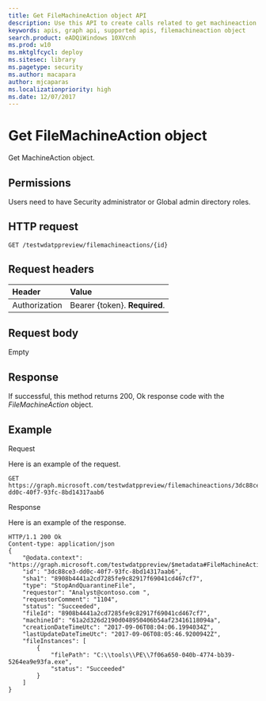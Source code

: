 ```yaml
---
title: Get FileMachineAction object API
description: Use this API to create calls related to get machineaction object
keywords: apis, graph api, supported apis, filemachineaction object
search.product: eADQiWindows 10XVcnh
ms.prod: w10
ms.mktglfcycl: deploy
ms.sitesec: library
ms.pagetype: security
ms.author: macapara
author: mjcaparas
ms.localizationpriority: high
ms.date: 12/07/2017
---
```


# Get FileMachineAction object
Get MachineAction object.

## Permissions
Users need to have Security administrator or Global admin directory roles.

## HTTP request
```
GET /testwdatppreview/filemachineactions/{id}
```

## Request headers

Header | Value 
:---|:---
Authorization | Bearer {token}. **Required**.


## Request body
Empty

## Response
If successful, this method returns 200, Ok response code with the *FileMachineAction* object.


## Example

Request

Here is an example of the request.

```
GET https://graph.microsoft.com/testwdatppreview/filemachineactions/3dc88ce3-dd0c-40f7-93fc-8bd14317aab6
```

Response

Here is an example of the response.


```
HTTP/1.1 200 Ok
Content-type: application/json
{
    "@odata.context": "https://graph.microsoft.com/testwdatppreview/$metadata#FileMachineActions/$entity",
    "id": "3dc88ce3-dd0c-40f7-93fc-8bd14317aab6",
    "sha1": "8908b4441a2cd7285fe9c82917f69041cd467cf7",
    "type": "StopAndQuarantineFile",
    "requestor": "Analyst@contoso.com ",
    "requestorComment": "1104",
    "status": "Succeeded",
    "fileId": "8908b4441a2cd7285fe9c82917f69041cd467cf7",
    "machineId": "61a2d326d2190d048950406b54af23416118094a",
    "creationDateTimeUtc": "2017-09-06T08:04:06.1994034Z",
    "lastUpdateDateTimeUtc": "2017-09-06T08:05:46.9200942Z",
    "fileInstances": [
        {
            "filePath": "C:\\tools\\PE\\7f06a650-040b-4774-bb39-5264ea9e93fa.exe",
            "status": "Succeeded"
        }
    ]
}


```
